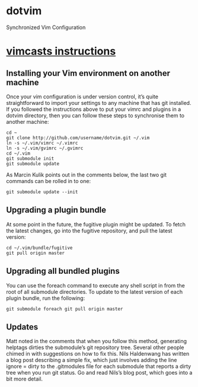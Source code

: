 # dotvim
Synchronized Vim Configuration

# [vimcasts instructions](http://vimcasts.org/episodes/synchronizing-plugins-with-git-submodules-and-pathogen/)
## Installing your Vim environment on another machine
Once your vim configuration is under version control, it’s quite straightforward to import your settings to any machine that has git installed. If you followed the instructions above to put your vimrc and plugins in a dotvim directory, then you can follow these steps to synchronise them to another machine:

    cd ~
    git clone http://github.com/username/dotvim.git ~/.vim
    ln -s ~/.vim/vimrc ~/.vimrc
    ln -s ~/.vim/gvimrc ~/.gvimrc
    cd ~/.vim
    git submodule init
    git submodule update

As Marcin Kulik points out in the comments below, the last two git commands can be rolled in to one:

    git submodule update --init

## Upgrading a plugin bundle
At some point in the future, the fugitive plugin might be updated. To fetch the latest changes, go into the fugitive repository, and pull the latest version:

    cd ~/.vim/bundle/fugitive
    git pull origin master

## Upgrading all bundled plugins
You can use the foreach command to execute any shell script in from the root of all submodule directories. To update to the latest version of each plugin bundle, run the following:

    git submodule foreach git pull origin master

## Updates
Matt noted in the comments that when you follow this method, generating helptags dirties the submodule’s git repository tree. Several other people chimed in with suggestions on how to fix this. Nils Haldenwang has written a blog post describing a simple fix, which just involves adding the line ignore = dirty to the .gitmodules file for each submodule that reports a dirty tree when you run git status. Go and read Nils’s blog post, which goes into a bit more detail.

